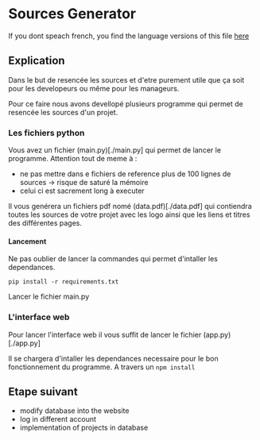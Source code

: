 # Sources Generator

If you dont speach french, you find the language versions of this file [here](./Version_README/index.md)

## Explication

Dans le but de resencée les sources et d'etre purement utile que ça soit pour les developeurs ou même pour les manageurs.

Pour ce faire nous avons devellopé plusieurs programme qui permet de resencée les sources d'un projet.

### Les fichiers python

Vous avez un fichier (main.py)[./main.py] qui permet de lancer le programme.
Attention tout de meme à :

- ne pas mettre dans e fichiers de reference plus de 100 lignes de sources -> risque de saturé la mémoire
- celui ci est sacrement long à executer

Il vous genérera un fichiers pdf nomé (data.pdf)[./data.pdf] qui contiendra toutes les sources de votre projet avec les logo ainsi que les liens et titres des différentes pages.

#### Lancement

Ne pas oublier de lancer la commandes qui permet d'intaller les dependances.

```shell
pip install -r requirements.txt
```

Lancer le fichier main.py

### L'interface web

Pour lancer l'interface web il vous suffit de lancer le fichier (app.py)[./app.py]

Il se chargera d'intaller les dependances necessaire pour le bon fonctionnement du programme.
A travers un `npm install`

## Etape suivant

- modify database into the website
- log in different account
- implementation of projects in database
